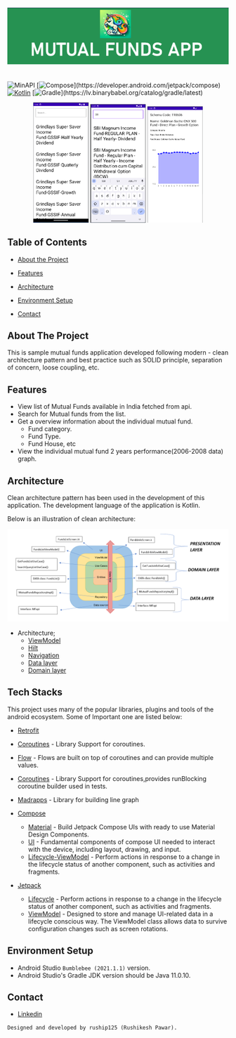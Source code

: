 
<br />
  <img src="img/Banner.png" align="center"/>
  <h1 align="center"></h1>
  

  ![MinAPI](https://badgen.net/badge/MinAPI/23/green/)
  [![Compose](https://img.shields.io/badge/compose-1.0.1-red.svg?)](https://developer.android.com/jetpack/compose)
  [![Kotlin](https://img.shields.io/badge/Kotlin-1.5.21-blue.svg?logo=kotlin)](http://kotlinlang.org)
  [![Gradle](https://img.shields.io/badge/gradle-7.0.2-blue.svg?)](https://lv.binarybabel.org/catalog/gradle/latest)

  
<p align="center">
 <img src="img/1.png" width="25%"/>
  <img src="img/2.png" width="25%"/>
  <img src="img/3.png" width="25%"/>

</p>
  
  <p align="center">
</p>

<!-- TABLE OF CONTENTS -->
## Table of Contents

* [About the Project](#about-the-project)
* [Features](#features)
* [Architecture](#architecture)
* [Environment Setup](#requirements)
* [Contact](#contact)

  <!-- ABOUT THE PROJECT -->
## About The Project
This is sample mutual funds application developed following modern - clean architecture pattern and best practice such as SOLID principle, separation of concern, loose coupling, etc.


## Features
  - View list of Mutual Funds available in India fetched from api.
  - Search for Mutual funds from the list.
  - Get a overview information about the individual mutual fund.
      - Fund category.
      - Fund Type.
      - Fund House, etc
  - View the individual mutual fund 2 years performance(2006-2008 data) graph.
  

## Architecture


Clean architecture pattern has been used in the development of this application. 
The development language of the application is Kotlin.

Below is an illustration of clean architecture:

<img src="img/Architecture.png" />


* Architecture;
    * [ViewModel](https://developer.android.com/topic/libraries/architecture/viewmodel)
    * [Hilt](https://developer.android.com/training/dependency-injection/hilt-android) 
    * [Navigation](https://developer.android.com/guide/navigation)
    * [Data layer](https://developer.android.com/topic/architecture/data-layer)
    * [Domain layer](https://developer.android.com/topic/architecture/domain-layer)


## Tech Stacks
This project uses many of the popular libraries, plugins and tools of the android ecosystem.
Some of Important one are listed below: 

- [Retrofit](https://square.github.io/retrofit/)
- [Coroutines](https://github.com/Kotlin/kotlinx.coroutines) - Library Support for coroutines.
- [Flow](https://developer.android.com/kotlin/flow) - Flows are built on top of coroutines and can provide multiple values.
- [Coroutines](https://github.com/Kotlin/kotlinx.coroutines) - Library Support for coroutines,provides runBlocking coroutine builder used in tests.
- [Madrapps](https://github.com/Madrapps) - Library for building line graph


- [Compose](https://developer.android.com/jetpack/compose)
  
    - [Material](https://developer.android.com/jetpack/androidx/releases/compose-material) - Build Jetpack Compose UIs with ready to use Material Design Components.
    - [UI](https://developer.android.com/jetpack/androidx/releases/compose-ui) - Fundamental components of compose UI needed to interact with the device, including layout, drawing, and input.
    - [Lifecycle-ViewModel](https://developer.android.com/jetpack/androidx/releases/lifecycle) - Perform actions in response to a change in the lifecycle status of another component, such as activities and fragments.
  
- [Jetpack](https://developer.android.com/jetpack)
  
    - [Lifecycle](https://developer.android.com/topic/libraries/architecture/lifecycle) - Perform actions in response to a change in the lifecycle status of another component, such as activities and fragments.
    - [ViewModel](https://developer.android.com/topic/libraries/architecture/viewmodel) - Designed to store and manage UI-related data in a lifecycle conscious way. The ViewModel class allows data to survive configuration changes such as screen rotations.

  

## Environment Setup
  - Android Studio ```Bumblebee (2021.1.1)```  version.
  - Android Studio's Gradle JDK version should be Java 11.0.10.
  
    
<!-- CONTACT -->
## Contact

- [Linkedin](https://www.linkedin.com/in/rushikesh-pawar-239476167/)

```xml
Designed and developed by ruship125 (Rushikesh Pawar).
